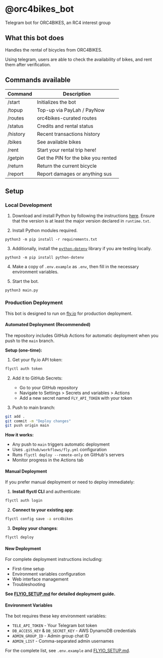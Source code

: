 # @orc4bikes_bot
Telegram bot for ORC4BIKES, an RC4 interest group

## What this bot does
Handles the rental of bicycles from ORC4BIKES.

Using telegram, users are able to check the availability of bikes, and rent them after verification.

## Commands available

|Command|Description|
|---|---|
|/start|Initializes the bot|
|/topup|Top-up via PayLah / PayNow|
|/routes|orc4bikes-curated routes|
|/status|Credits and rental status|
|/history|Recent transactions history|
|/bikes|See available bikes|
|/rent|Start your rental trip here!|
|/getpin|Get the PIN for the bike you rented|
|/return|Return the current bicycle|
|/report|Report damages or anything sus|


## Setup

### Local Development

1. Download and install Python by following the instructions [here](https://www.python.org/downloads/). Ensure that the version is at least the major version declared in `runtime.txt`.

2. Install Python modules required.
```
python3 -m pip install -r requirements.txt
```

3. Additionally, install the [`python-dotenv`](https://pypi.org/project/python-dotenv/) library if you are testing locally.
```
python3 -m pip install python-dotenv
```

4. Make a copy of `.env.example` as `.env`, then fill in the necessary environment variables.

5. Start the bot.
```
python3 main.py
```

### Production Deployment

This bot is designed to run on [fly.io](https://fly.io) for production deployment.

#### Automated Deployment (Recommended)

The repository includes GitHub Actions for automatic deployment when you push to the `main` branch.

**Setup (one-time):**
1. Get your fly.io API token:
```bash
flyctl auth token
```

2. Add it to GitHub Secrets:
   - Go to your GitHub repository
   - Navigate to Settings > Secrets and variables > Actions
   - Add a new secret named `FLY_API_TOKEN` with your token

3. Push to main branch:
```bash
git add .
git commit -m "Deploy changes"
git push origin main
```

**How it works:**
- Any push to `main` triggers automatic deployment
- Uses `.github/workflows/fly.yml` configuration
- Runs `flyctl deploy --remote-only` on GitHub's servers
- Monitor progress in the Actions tab

#### Manual Deployment

If you prefer manual deployment or need to deploy immediately:

1. **Install flyctl CLI** and authenticate:
```bash
flyctl auth login
```

2. **Connect to your existing app**:
```bash
flyctl config save -a orc4bikes
```

3. **Deploy your changes**:
```bash
flyctl deploy
```

#### New Deployment

For complete deployment instructions including:
- First-time setup
- Environment variables configuration
- Web interface management
- Troubleshooting

**See [FLYIO_SETUP.md](FLYIO_SETUP.md) for detailed deployment guide.**

#### Environment Variables

The bot requires these key environment variables:
- `TELE_API_TOKEN` - Your Telegram bot token
- `DB_ACCESS_KEY` & `DB_SECRET_KEY` - AWS DynamoDB credentials
- `ADMIN_GROUP_ID` - Admin group chat ID
- `ADMIN_LIST` - Comma-separated admin usernames

For the complete list, see `.env.example` and [FLYIO_SETUP.md](FLYIO_SETUP.md).
